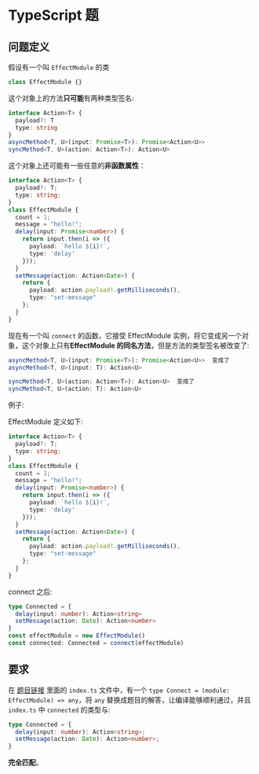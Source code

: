 # TypeScript 题

## 问题定义

假设有一个叫 `EffectModule` 的类

```ts
class EffectModule {}
```

这个对象上的方法**只可能**有两种类型签名:

```ts
interface Action<T> {
  payload?: T
  type: string
}
asyncMethod<T, U>(input: Promise<T>): Promise<Action<U>>
syncMethod<T, U>(action: Action<T>): Action<U>
```

这个对象上还可能有一些任意的**非函数属性**：

```ts
interface Action<T> {
  payload?: T;
  type: string;
}
class EffectModule {
  count = 1;
  message = "hello!";
  delay(input: Promise<number>) {
    return input.then(i => ({
      payload: `hello ${i}!`,
      type: 'delay'
    }));
  }
  setMessage(action: Action<Date>) {
    return {
      payload: action.payload!.getMilliseconds(),
      type: "set-message"
    };
  }
}
```



现在有一个叫 `connect` 的函数，它接受 EffectModule 实例，将它变成另一个对象，这个对象上只有**EffectModule 的同名方法**，但是方法的类型签名被改变了:

```ts
asyncMethod<T, U>(input: Promise<T>): Promise<Action<U>>  变成了
asyncMethod<T, U>(input: T): Action<U> 
```

```ts
syncMethod<T, U>(action: Action<T>): Action<U>  变成了
syncMethod<T, U>(action: T): Action<U>
```



例子:

EffectModule 定义如下:

```ts
interface Action<T> {
  payload?: T;
  type: string;
}
class EffectModule {
  count = 1;
  message = "hello!";
  delay(input: Promise<number>) {
    return input.then(i => ({
      payload: `hello ${i}!`,
      type: 'delay'
    }));
  }
  setMessage(action: Action<Date>) {
    return {
      payload: action.payload!.getMilliseconds(),
      type: "set-message"
    };
  }
}
```

connect 之后:

```ts
type Connected = {
  delay(input: number): Action<string>
  setMessage(action: Date): Action<number>
}
const effectModule = new EffectModule()
const connected: Connected = connect(effectModule)
```

## 要求

在 [题目链接](https://codesandbox.io/s/4tmtp) 里面的 `index.ts` 文件中，有一个 `type Connect = (module: EffectModule) => any`，将 `any` 替换成题目的解答，让编译能够顺利通过，并且 `index.ts` 中 `connected` 的类型与:

```typescript
type Connected = {
  delay(input: number): Action<string>;
  setMessage(action: Date): Action<number>;
}
```
**完全匹配**。
